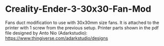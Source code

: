 # Creality-Ender-3-30x30-Fan-Mod
Fans duct modification to use with 30x30mm size fans. 
It is attached to the printer with 1 screw from the previous setup.
Printer parts shown in the pdf file designed by Anto Nio (Adarkstudio): https://www.thingiverse.com/adarkstudio/designs

